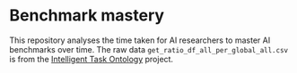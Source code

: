 # Benchmark mastery

This repository analyses the time taken for AI researchers to master AI benchmarks over time. The raw data `get_ratio_df_all_per_global_all.csv` is from the [Intelligent Task Ontology](https://github.com/OpenBioLink/ITO) project. 